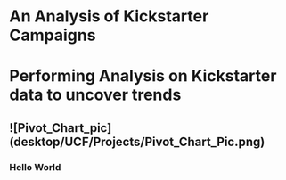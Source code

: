 # An Analysis of Kickstarter Campaigns
# Performing Analysis on Kickstarter data to uncover trends
## ![Pivot_Chart_pic] (desktop/UCF/Projects/Pivot_Chart_Pic.png)
### Hello World
